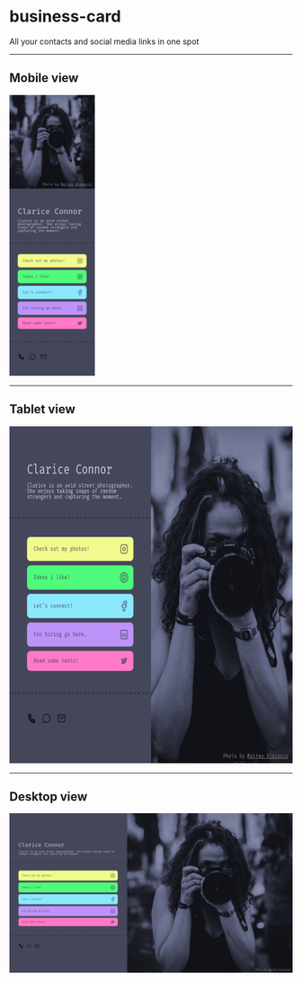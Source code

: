 
# business-card
All your contacts and social media links in one spot
<hr>

## Mobile view
<img src="./screenshots/mobile_version.png" height="500">
<hr>

## Tablet view
<img src="./screenshots/tablet_version.png" height="600">
<hr>

## Desktop view
<img src="./screenshots/desktop_version.png" width="995">
